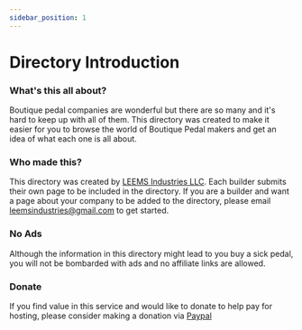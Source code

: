 ```yaml
---
sidebar_position: 1
---
```


# Directory Introduction

### What's this **all about?**

Boutique pedal companies are wonderful but there are so many and it's hard to keep up with all of them. This directory was created to make it easier for you to browse the world of Boutique Pedal makers and get an idea of what each one is all about.


### Who made this?

This directory was created by [LEEMS Industries LLC](https://www.leemsindustries.com/). Each builder submits their own page to be included in the directory. If you are a builder and want a page about your company to be added to the directory, please email leemsindustries@gmail.com to get started.

### No Ads

Although the information in this directory might lead to you buy a sick pedal, you will not be bombarded with ads and no affiliate links are allowed.

### Donate

If you find value in this service and would like to donate to help pay for hosting, please consider making a donation via [Paypal](https://www.paypal.com/donate/?hosted_button_id=NJZZGUPHSSH98) 
